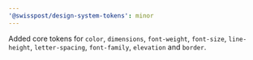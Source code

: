 ```yaml
---
'@swisspost/design-system-tokens': minor
---
```


Added core tokens for `color`, `dimensions`, `font-weight`, `font-size`, `line-height`, `letter-spacing`, `font-family`, `elevation` and `border`.
